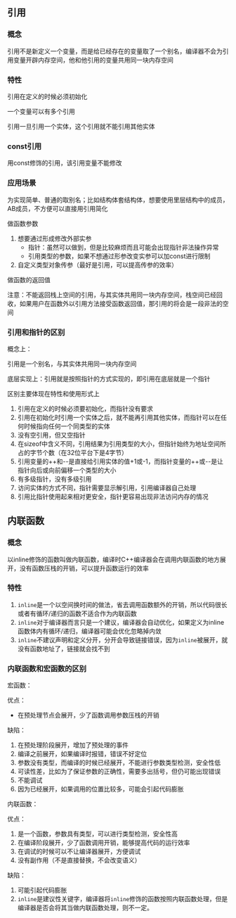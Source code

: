 ## 引用

### 概念

引用不是新定义一个变量，而是给已经存在的变量取了一个别名，编译器不会为引用变量开辟内存空间，他和他引用的变量共用同一块内存空间

### 特性

引用在定义的时候必须初始化

一个变量可以有多个引用

引用一旦引用一个实体，这个引用就不能引用其他实体

### const引用

用const修饰的引用，该引用变量不能修改

### 应用场景

为实现简单、普通的取别名；比如结构体套结构体，想要使用里层结构中的成员，AB成员，不方便可以直接用引用简化

做函数参数

1. 想要通过形成修改外部实参
   - 指针：虽然可以做到，但是比较麻烦而且可能会出现指针非法操作异常
   - 引用类型的参数，如果不想通过形参改变实参可以加const进行限制
2. 自定义类型对象传参（最好是引用，可以提高传参的效率）

做函数的返回值

注意：不能返回栈上空间的引用，与其实体共用同一块内存空间，栈空间已经回收，如果用户在函数外以引用方法接受函数返回值，那引用的将会是一段非法的空间

### 引用和指针的区别

概念上：

引用是一个别名，与其实体共用同一块内存空间

底层实现上：引用就是按照指针的方式实现的，即引用在底层就是一个指针

区别主要体现在特性和使用形式上

1. 引用在定义的时候必须要初始化，而指针没有要求
2. 引用在初始化时引用一个实体之后，就不能再引用其他实体，而指针可以在任何时候指向任何一个同类型的实体
3. 没有空引用，但又空指针
4. 在sizeof中含义不同，引用结果为引用类型的大小，但指针始终为地址空间所占的字节个数（在32位平台下是4字节）
5. 引用变量的++和--是直接给引用实体的值+1或-1，而指针变量的++或--是让指针向后或向前偏移一个类型的大小
6. 有多级指针，没有多级引用
7. 访问实体的方式不同，指针需要显示解引用，引用编译器自己处理
8. 引用比指针使用起来相对更安全，指针更容易出现非法访问内存的情况

## 内联函数

### 概念

以inline修饰的函数叫做内联函数，编译时C++编译器会在调用内联函数的地方展开，没有函数压栈的开销，可以提升函数运行的效率

### 特性

1. `inline`是一个以空间换时间的做法，省去调用函数额外的开销，所以代码很长或者有循环/递归的函数不适合作为内联函数
2. `inline`对于编译器而言只是一个建议，编译器会自动优化，如果定义为inline函数体内有循环/递归，编译器可能会优化忽略掉内敛
3. `inline`不建议声明和定义分开，分开会导致链接错误，因为`inline`被展开，就没有函数地址了，链接就会找不到

### 内联函数和宏函数的区别

宏函数：

优点：

- 在预处理节点会展开，少了函数调用参数压栈的开销

缺陷：

1. 在预处理阶段展开，增加了预处理的事件
2. 编译之前展开，如果编译时报错，错误不好定位
3. 参数没有类型，而编译的时候已经展开，不能进行参数类型检测，安全性低
4. 可读性差，比如为了保证参数的正确性，需要多出括号，但仍可能出现错误
5. 不能调试
6. 因为已经展开，如果调用的位置比较多，可能会引起代码膨胀

内联函数：

优点：

1. 是一个函数，参数具有类型，可以进行类型检测，安全性高
2. 在编译阶段展开，少了函数调用开销，能够提高代码的运行效率
3. 在调试的时候可以不让编译器展开，方便调试
4. 没有副作用（不是直接替换，不会改变语义）

缺陷：

1. 可能引起代码膨胀
2. `inline`是建议性关键字，编译器将`inline`修饰的函数按照内联函数处理，但是编译器是否会将其当做内联函数处理，则不一定。